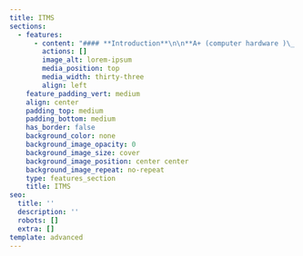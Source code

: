 ```yaml
---
title: ITMS
sections:
  - features:
      - content: "#### **Introduction**\n\n**A+ (computer hardware )\_ - Duration :10h**\n\n**Introduction\nabout Computer** : (Introduction of System\noverview, Introduction to Processors, Memory Interfacing, Interfacing I/O\nDevices, Interfacing Data Converters, Display Interface, Serial I/O, and Data\nCommunication, Higher level Processors)\r\n\n**Introduction\nto PC Architecture :** ( Study of PC-AT/ATX\nThe system, Pentium, Core, Core 2 Cord, Core 2 Duo, I3, I5, I7 Processor Basics of\nProcessor and CPU Block Diagram of Computer and Computer Generation\nMotherboards, Chipset and Controllers, BIOS and the Boot Process, Computer\nMemory)\r\n\n\n\n\n**InternalComponents IDE and SATA Devices**:( Hard\nDisk Drive and CD/DVDs Drives, SCSI Devices, Floppy Disk, Zip Drive, Backup\nDrive, Expansion Cards- LAN Card, IDE Card, VGA and SVGA Cards, Sound Card,\nInterface Cards, I/O cards, Video Cards, USB Card, Fire-Wire Cards, Internal\nPorts, Cables, and Connector Types.)\r\n\n\n\n\n\n**N+(computerNetworking) –Duration :10h**\r\n\n\n**Overview of Networking:** ( Introduction to\nnetworks and networking, LAN, VLAN, CAN, MAN, WAN, Internet, and Intranet, etc.\nUses and benefits of Network, Server-client based network, peer-to-peer\nnetworks.)\r\n\n**Network Hardware and Components** :(Concept of Server,\nclient, node, segment, backbone, host, etc. Analog and Digital transmission,\nNetwork Interface Card, Crimping tools and Color standards for Straight\ncrimping and Cross crimping Functions of NIC, Repeaters, Hub, Switches,\nRouters, Bridges, Router, etc.)\n\n\n\n**Transmission Media and Topologies Media types:** (STP cable, UTP cable,\nCoaxial cable, Fiber cable, Baseband, and Broadband transmission, Cables and\nConnectors, Physical and logical topologies, Bus, Star, Ring, and Mesh\ntopologies)\r\n\n**Protocols and TCP/IP and Sub-netting** :( HTTP, FTP, and other\nDifferent types of protocols, OSI Model, Media Access Method, DNS services,\nDHCP services, Introduction about TCP/IP and Sub-nettings, configuring IP\naddress and sub nettings)\n\n\r\n\n\n\n\n**MCSA (Microsoft Certified Solutions Associate)**\r**Duration**\n\n\n\n **Installing and Configuring Windows :**\r\n\nvInstall servers\r\n\nvConfigure servers\r\n\nvConfigure local storage\r\n\nvConfigure server roles and features\r\n\nvCreate and configure virtual networks\r\n\nvDeploy and configure Dynamic Host Configuration Protocol\n(DHCP) service\r\n\nvDeploy and configure DNS service\r\n\nvInstall domain controllers\r\n\nvCreate and manage Active Directory users and computers\r\n\nvCreate and manage Active Directory groups and\norganizational units (OUs)\r\n\nCreate and manage Group Policy\n\n**Linux server administrator - Duration :15 H\r**\n\n**Designing and configuring a Linux server :\r**\n\nvThe roles of an administrator\r\n\nvOpen–source licensing\r\n\nvAcquiring your Linux distribution\r\n\nvStructuring the file system\r\n\nvSelecting software packages\r\n\nvThe /etc configuration hierarchy\r\n\nvBasic Commands\r\n\nvUser & Group management\n\n\r\n\n\n**CEH Certification Syllabus\_ -Duration :50 H**\r\n\nvIntroduction to Ethical Hacking\r\n\nvFoot printing and Reconnaissance\r\n\nvSystem Hacking\r\n\nvMalware Threats\r\n\nvScanning Networks\r\n\nvEnumeration\r\n\nvDenial of Service\r\n\nvSession Hijacking\r\n\nvSniffing\r\n\nvSocial Engineering\n\nvHacking Web servers\r\n\nvHacking Web Applications\r\n\nvHacking Mobile Platforms\r\n\nvEvading IDS, Firewalls, and Honeypots\r\n\nvSQL Injection\r\n\nvHacking Wireless Networks\r\n\nvCloud Computing\r\n\nvCryptography\r\n\n\n\n\n\n\n\n\r\n\n\n\n\n\n\n\n\n\n\n\n\n\n\n\n\n\n\n\n\n\n\r\n\n\n\n\n\n\n\n\n\n\n\r"
        actions: []
        image_alt: lorem-ipsum
        media_position: top
        media_width: thirty-three
        align: left
    feature_padding_vert: medium
    align: center
    padding_top: medium
    padding_bottom: medium
    has_border: false
    background_color: none
    background_image_opacity: 0
    background_image_size: cover
    background_image_position: center center
    background_image_repeat: no-repeat
    type: features_section
    title: ITMS
seo:
  title: ''
  description: ''
  robots: []
  extra: []
template: advanced
---
```


